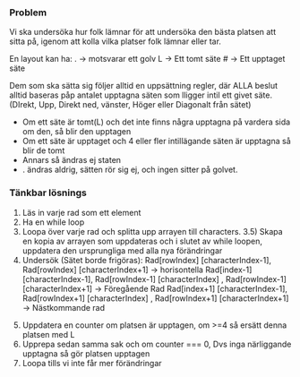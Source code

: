 ### Problem

Vi ska undersöka hur folk lämnar för att undersöka den bästa platsen att sitta på, igenom
att kolla vilka platser folk lämnar eller tar.

En layout kan ha:
. -> motsvarar ett golv
L -> Ett tomt säte
\# -> Ett upptaget säte

Dem som ska sätta sig följer alltid en uppsättning regler, där ALLA beslut alltid baseras påp
antalet upptagna säten som lligger intil ett givet säte. (DIrekt, Upp, Direkt ned, vänster, Höger eller Diagonalt från sätet)

- Om ett säte är tomt(L) och det inte finns några upptagna på vardera sida om den, så blir den upptagen
- Om ett säte är upptaget och 4 eller fler intillägande säten är upptagna så blir de tomt
- Annars så ändras ej staten
- . ändras aldrig, sätten rör sig ej, och ingen sitter på golvet.

### Tänkbar lösnings

1. Läs in varje rad som ett element
2. Ha en while loop
3. Loopa över varje rad och splitta upp arrayen till characters.
   3.5) Skapa en kopia av arrayen som uppdateras och i slutet av while loopen, uppdatera den ursprungliga med alla nya förändringar
4. Undersök (Sätet borde frigöras):
   Rad[rowIndex] [characterIndex-1], Rad[rowIndex] [characterIndex+1] -> horisontella
   Rad[index-1] [characterIndex-1], Rad[rowIndex-1] [characterIndex] , Rad[rowIndex-1] [characterIndex+1] -> Föregående Rad
   Rad[index+1] [characterIndex-1], Rad[rowIndex+1] [characterIndex] , Rad[rowIndex+1] [characterIndex+1] -> Nästkommande rad

5) Uppdatera en counter om platsen är upptagen, om >=4 så ersätt denna platsen med L
6) Upprepa sedan samma sak och om counter === 0, Dvs inga närliggande upptagna så gör platsen upptagen
7) Loopa tills vi inte får mer förändringar
